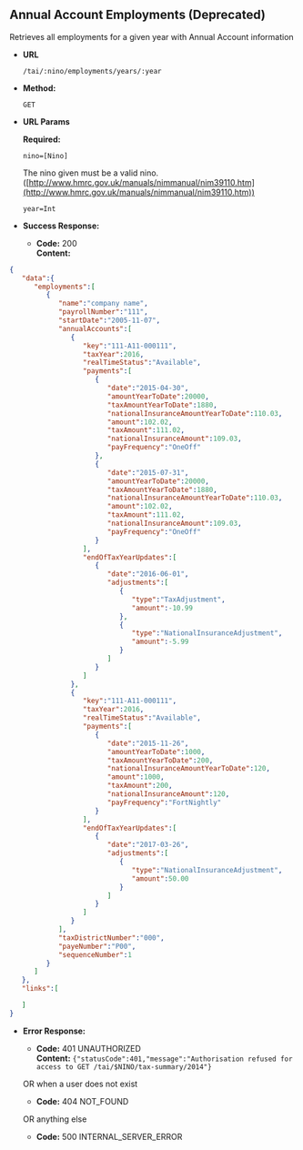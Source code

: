 Annual Account Employments (Deprecated)
----
  Retrieves all employments for a given year with Annual Account information
  
* **URL**

  `/tai/:nino/employments/years/:year`

* **Method:**
  
  `GET`
  
*  **URL Params**

   **Required:**
 
   `nino=[Nino]` 
   
   The nino given must be a valid nino. ([http://www.hmrc.gov.uk/manuals/nimmanual/nim39110.htm](http://www.hmrc.gov.uk/manuals/nimmanual/nim39110.htm))

   `year=Int`

* **Success Response:**

  * **Code:** 200 <br />
    **Content:** 

```json
{
   "data":{
      "employments":[
         {
            "name":"company name",
            "payrollNumber":"111",
            "startDate":"2005-11-07",
            "annualAccounts":[
               {
                  "key":"111-A11-000111",
                  "taxYear":2016,
                  "realTimeStatus":"Available",
                  "payments":[
                     {
                        "date":"2015-04-30",
                        "amountYearToDate":20000,
                        "taxAmountYearToDate":1880,
                        "nationalInsuranceAmountYearToDate":110.03,
                        "amount":102.02,
                        "taxAmount":111.02,
                        "nationalInsuranceAmount":109.03,
                        "payFrequency":"OneOff"
                     },
                     {
                        "date":"2015-07-31",
                        "amountYearToDate":20000,
                        "taxAmountYearToDate":1880,
                        "nationalInsuranceAmountYearToDate":110.03,
                        "amount":102.02,
                        "taxAmount":111.02,
                        "nationalInsuranceAmount":109.03,
                        "payFrequency":"OneOff"
                     }
                  ],
                  "endOfTaxYearUpdates":[
                     {
                        "date":"2016-06-01",
                        "adjustments":[
                           {
                              "type":"TaxAdjustment",
                              "amount":-10.99
                           },
                           {
                              "type":"NationalInsuranceAdjustment",
                              "amount":-5.99
                           }
                        ]
                     }
                  ]
               },
               {
                  "key":"111-A11-000111",
                  "taxYear":2016,
                  "realTimeStatus":"Available",
                  "payments":[
                     {
                        "date":"2015-11-26",
                        "amountYearToDate":1000,
                        "taxAmountYearToDate":200,
                        "nationalInsuranceAmountYearToDate":120,
                        "amount":1000,
                        "taxAmount":200,
                        "nationalInsuranceAmount":120,
                        "payFrequency":"FortNightly"
                     }
                  ],
                  "endOfTaxYearUpdates":[
                     {
                        "date":"2017-03-26",
                        "adjustments":[
                           {
                              "type":"NationalInsuranceAdjustment",
                              "amount":50.00
                           }
                        ]
                     }
                  ]
               }
            ],
            "taxDistrictNumber":"000",
            "payeNumber":"P00",
            "sequenceNumber":1
         }
      ]
   },
   "links":[

   ]
}
```
 
* **Error Response:**

  * **Code:** 401 UNAUTHORIZED <br />
    **Content:** `{"statusCode":401,"message":"Authorisation refused for access to GET /tai/$NINO/tax-summary/2014"}`

  OR when a user does not exist

  * **Code:** 404 NOT_FOUND <br />
  
  OR anything else
  
  * **Code:** 500 INTERNAL_SERVER_ERROR <br />



